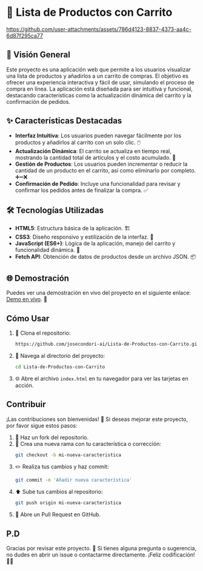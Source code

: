 # 🛒 Lista de Productos con Carrito



https://github.com/user-attachments/assets/786d4123-8837-4373-aa4c-6d87f295ca77


## 📖 Visión General
Este proyecto es una aplicación web que permite a los usuarios visualizar una lista de productos y añadirlos a un carrito de compras. El objetivo es ofrecer una experiencia interactiva y fácil de usar, simulando el proceso de compra en línea. La aplicación está diseñada para ser intuitiva y funcional, destacando características como la actualización dinámica del carrito y la confirmación de pedidos.

## ✨ Características Destacadas
- **Interfaz Intuitiva**: Los usuarios pueden navegar fácilmente por los productos y añadirlos al carrito con un solo clic. 🖱️
- **Actualización Dinámica**: El carrito se actualiza en tiempo real, mostrando la cantidad total de artículos y el costo acumulado. 🔄
- **Gestión de Productos**: Los usuarios pueden incrementar o reducir la cantidad de un producto en el carrito, así como eliminarlo por completo. ➕➖❌
- **Confirmación de Pedido**: Incluye una funcionalidad para revisar y confirmar los pedidos antes de finalizar la compra. ✅

## 🛠️ Tecnologías Utilizadas
- **HTML5**: Estructura básica de la aplicación. 🏗️
- **CSS3**: Diseño responsivo y estilización de la interfaz. 🎨
- **JavaScript (ES6+)**: Lógica de la aplicación, manejo del carrito y funcionalidad dinámica. 🧠
- **Fetch API**: Obtención de datos de productos desde un archivo JSON. 📦

## 🌐 Demostración
Puedes ver una demostración en vivo del proyecto en el siguiente enlace: [Demo en vivo](https://josecondori-ai.github.io/Lista-de-Productos-con-Carrito/). 🚀


## Cómo Usar
1. 🚀 Clona el repositorio:
    ```bash
    https://github.com/josecondori-ai/Lista-de-Productos-con-Carrito.git
    ```
2. 📂 Navega al directorio del proyecto:
    ```bash
    cd Lista-de-Productos-con-Carrito
    ```
3. 🌐 Abre el archivo `index.html` en tu navegador para ver las tarjetas en acción.

## Contribuir
¡Las contribuciones son bienvenidas! 🙌 Si deseas mejorar este proyecto, por favor sigue estos pasos:
1. 🍴 Haz un fork del repositorio.
2. 🌿 Crea una nueva rama con tu característica o corrección:
    ```bash
    git checkout -b mi-nueva-caracteristica
    ```
3. ✏️ Realiza tus cambios y haz commit:
    ```bash
    git commit -m 'Añadir nueva característica'
    ```
4. ⬆️ Sube tus cambios al repositorio:
    ```bash
    git push origin mi-nueva-caracteristica
    ```
5. 🔄 Abre un Pull Request en GitHub.

## P.D
Gracias por revisar este proyecto. 🙏 Si tienes alguna pregunta o sugerencia, no dudes en abrir un issue o contactarme directamente. ¡Feliz codificación! 🚀✨
